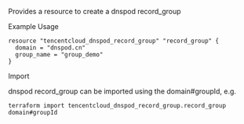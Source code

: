 Provides a resource to create a dnspod record_group

Example Usage

```hcl
resource "tencentcloud_dnspod_record_group" "record_group" {
  domain = "dnspod.cn"
  group_name = "group_demo"
}
```

Import

dnspod record_group can be imported using the domain#groupId, e.g.

```
terraform import tencentcloud_dnspod_record_group.record_group domain#groupId
```